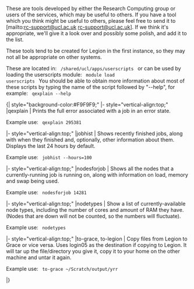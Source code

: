 
These are tools developed by either the Research Computing group or users of the services, which may be useful to others. If you have a tool which you think might be useful to others, please feel free to send it to [mailto:rc-support@ucl.ac.uk rc-support@ucl.ac.uk]. If we think it's appropriate, we'll give it a look over and possibly some polish, and add it to the list.

These tools tend to be created for Legion in the first instance, so they may not all be appropriate on other systems.

These are located in:
<code>
 /shared/ucl/apps/userscripts
</code>
or can be used by loading the userscripts module:
<code>
 module load userscripts
</code>
You should be able to obtain more information about most of these scripts by typing the name of the script followed by "--help", for example:
<code>
qexplain --help
</code>

{| style="background-color:#F9F9F9;"
|- style="vertical-align:top;"
|qexplain
|
Prints the full error associated with a job in an error state.

Example use:
<code>
 qexplain 295381
</code>

|- style="vertical-align:top;"
|jobhist
|
Shows recently finished jobs, along with when they finished and, optionally, other information about them. Displays the last 24 hours by default.

Example use:
<code>
 jobhist --hours=100
</code>

|- style="vertical-align:top;"
|nodesforjob
|
Shows all the nodes that a currently-running job is running on, along with information on load, memory and swap being used.

Example use:
<code>
 nodesforjob 14281
</code>

|- style="vertical-align:top;"
|nodetypes
|
Show a list of currently-available node types, including the number of cores and amount of RAM they have. (Nodes that are down will not be counted, so the numbers will fluctuate).

Example use:
<code>
 nodetypes
</code>

|- style="vertical-align:top;"
|to-grace, to-legion
|
Copy files from Legion to Grace or vice versa. Uses login05 as the destination if copying to Legion. It will tar up the file/directory you give it, copy it to your home on the other machine and untar it again.

Example use:
<code>
 to-grace ~/Scratch/output/yrr
</code>

|}
